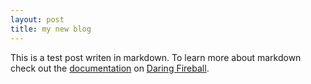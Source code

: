 ```yaml
---
layout: post
title: my new blog
---
```

This is a test post writen in markdown. To learn more about markdown check out the [documentation](http://daringfireball.net/projects/markdown/) on [Daring Fireball](http://daringfireball.net/).
